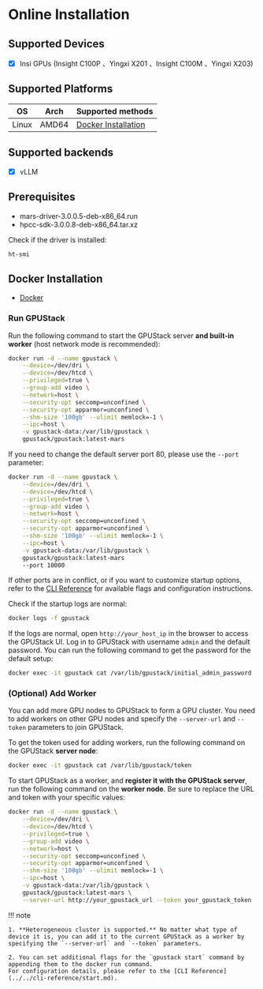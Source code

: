 # Online Installation

## Supported Devices

- [x] Insi GPUs (Insight C100P 、Yingxi X201 、Insight C100M 、Yingxi X203)

## Supported Platforms

| OS    | Arch  | Supported methods                           |
| ----- | ----- | ------------------------------------------- |
| Linux | AMD64 | [Docker Installation](#docker-installation) |

## Supported backends

- [x] vLLM

## Prerequisites

- mars-driver-3.0.0.5-deb-x86_64.run
- hpcc-sdk-3.0.0.8-deb-x86_64.tar.xz

Check if the driver is installed:

```bash
ht-smi
```

## Docker Installation

- [Docker](https://docs.docker.com/engine/install/)

### Run GPUStack

Run the following command to start the GPUStack server **and built-in worker** (host network mode is recommended):

```bash
docker run -d --name gpustack \
    --device=/dev/dri \
    --device=/dev/htcd \
    --privileged=true \
    --group-add video \
    --network=host \
    --security-opt seccomp=unconfined \
    --security-opt apparmor=unconfined \
    --shm-size '100gb' --ulimit memlock=-1 \
    --ipc=host \
    -v gpustack-data:/var/lib/gpustack \
    gpustack/gpustack:latest-mars
```

If you need to change the default server port 80, please use the `--port` parameter:

```bash
docker run -d --name gpustack \
    --device=/dev/dri \
    --device=/dev/htcd \
    --privileged=true \
    --group-add video \
    --network=host \
    --security-opt seccomp=unconfined \
    --security-opt apparmor=unconfined \
    --shm-size '100gb' --ulimit memlock=-1 \
    --ipc=host \
    -v gpustack-data:/var/lib/gpustack \
    gpustack/gpustack:latest-mars
    --port 10000
```

If other ports are in conflict, or if you want to customize startup options, refer to the [CLI Reference](../../cli-reference/start.md) for available flags and configuration instructions.

Check if the startup logs are normal:

```bash
docker logs -f gpustack
```

If the logs are normal, open `http://your_host_ip` in the browser to access the GPUStack UI. Log in to GPUStack with username `admin` and the default password. You can run the following command to get the password for the default setup:

```bash
docker exec -it gpustack cat /var/lib/gpustack/initial_admin_password
```

### (Optional) Add Worker

You can add more GPU nodes to GPUStack to form a GPU cluster. You need to add workers on other GPU nodes and specify the `--server-url` and `--token` parameters to join GPUStack.

To get the token used for adding workers, run the following command on the GPUStack **server node**:

```bash
docker exec -it gpustack cat /var/lib/gpustack/token
```

To start GPUStack as a worker, and **register it with the GPUStack server**, run the following command on the **worker node**. Be sure to replace the URL and token with your specific values:

```bash
docker run -d --name gpustack \
    --device=/dev/dri \
    --device=/dev/htcd \
    --privileged=true \
    --group-add video \
    --network=host \
    --security-opt seccomp=unconfined \
    --security-opt apparmor=unconfined \
    --shm-size '100gb' --ulimit memlock=-1 \
    --ipc=host \
    -v gpustack-data:/var/lib/gpustack \
    gpustack/gpustack:latest-mars \
    --server-url http://your_gpustack_url --token your_gpustack_token
```

!!! note

    1. **Heterogeneous cluster is supported.** No matter what type of device it is, you can add it to the current GPUStack as a worker by specifying the `--server-url` and `--token` parameters.

    2. You can set additional flags for the `gpustack start` command by appending them to the docker run command.
    For configuration details, please refer to the [CLI Reference](../../cli-reference/start.md).
